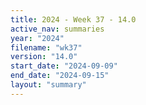 ```yaml
---
title: 2024 - Week 37 - 14.0
active_nav: summaries
year: "2024"
filename: "wk37"
version: "14.0"
start_date: "2024-09-09"
end_date: "2024-09-15"
layout: "summary"
---
```

